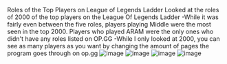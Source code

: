 Roles of the Top Players on League of Legends Ladder
Looked at the roles of 2000 of the top players on the League Of Legends Ladder
-While it was fairly even between the five roles, players playing Middle were the most seen in the top 2000. Players who played ARAM were the only ones who didn't have any roles listed on OP.GG
-While I only looked at 2000, you can see as many players as you want by changing the amount of pages the program goes through on op.gg
![image](https://user-images.githubusercontent.com/62976976/111564139-7e401c00-8756-11eb-9551-b9a5c7ca4beb.png)
![image](https://user-images.githubusercontent.com/62976976/111564931-cdd31780-8757-11eb-832e-1a0375be5457.png)
![image](https://user-images.githubusercontent.com/62976976/111572689-5953a500-8766-11eb-8c0f-2c57ed397fa5.png)
![image](https://user-images.githubusercontent.com/62976976/111572978-e0a11880-8766-11eb-98c2-cfa36362ebe2.png)
